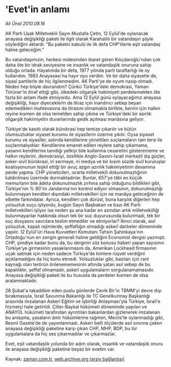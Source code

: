 # 'Evet'in anlamı

*Ali Ünal 2010.08.16*

<td class="news-spot">
<p>AK Parti Uşak Milletvekili Sayın Mustafa Çetin, 12 Eylül'de oylanacak anayasa değişikliği paketi ile ilgili olarak Karahallılı bir vatandaşın şöyle söylediğini aktardı: "Bu paketin kabulü ile ilk defa CHP'lilerle eşit vatandaş haline geleceğim."</p>
<p><p>Bu vatandaşımızın, herkesi midesinden ibaret gören Kılıçdaroğlu'ndan çok daha öte bir idrak seviyesine ve insanlık ve vatandaşlık onuruna sahip olduğu ortada. Hayatımda bir defa, 1977 yılında parti taraftarlığı ile oy kullandım. 1983 Anayasası'na hayır oyu verdim. Ve bir daha siyasetle de, siyasî partilerle de hiç ilgilenmedim. AK Parti'ye de oyum nasip olmadı. Neden hep böyle davrandım? Çünkü Türkiye'deki demokrasi, Yaman Törüner'in itiraf ettiği gibi, ülkedeki oligarşik hakimiyeti perdelemekten öte fazla bir anlam ifade etmiyordu. Ama 12 Eylül günü oylayacağımız anayasa değişikliği, hayır diyeceklerin de itiraz için inandırıcı sebep beyan edemedikleri muhtevasına da itirazım olmamakla birlikte, benim için halkın reyine kısmen de olsa temelden sahip çıkma ve Türkiye'deki bir asırlık oligarşik hakimiyetin duvarlarında gedik açılması manâsına geliyor.
<p>Türkiye'de kasıtlı olarak bürokrasi hep temize çıkarılır ve bütün olumsuzluklar siyaset kurumu ile siyasîlerin üzerine yıkılır. Oysa siyaset kurumu ve siyasîler, aslında kendilerine yöneltilen suçlamaların tam tersi ile suçlanmalıydılar: Kendilerine emanet edilen reylere sahip çıkamama, yasanın kendilerine tanıdığı yetkiyi bile kullanma cesaretini gösterememe ve halkın reylerini, demokrasiyi, özellikle Anglo-Saxon-İsrail merkezli dış güçler, asker-sivil bürokrasi, iri sermaye, iri medya ve bir kısım sözde sivil kuruluşlar koalisyonunun teşkil ettiği bir avuç azgın azınlık hakimiyetinin devamına perde yapma. CHP yöneticileri, ısrarla milletvekili dokunulmazlığının kaldırılması üzerinde durmaktadırlar. Bunlar, 657'ye tâbi en küçük memurların bile âdeta dokunulmazlık zırhına sahip olduğunu bildikleri gibi, Türkiye'nin % 80'ini Jandarma'nın kontrol ediyor olmasının, dokunulmazlığı bulunmayan kendileri dışındaki milletvekilleri için ne manâya geleceğinin de elbette farkındalar. Ayrıca, kendileri çok dürüst, buna karşılık diğerleri hep yolsuzluk suçu işliyordu, bugün Sayın Başbakan ve bazı AK Parti milletvekilleri işliyor ise neden şu ana kadar en azından artık milletvekilliği bulunmayanlar hakkında olsun tek bir suç duyurusunda bulunmadı, tek bir suç dosyasını savcılara teslim etmediler ve etmiyorlar? İkinci olarak, asıl yolsuzluk, kapalı rejimlerde, şeffaflığın olmadığı askerî darbeler döneminde yapılır. 12 Eylül'ün Hava Kuvvetleri Komutanı Tahsin Şahinkaya'nın Ortadoğu'nun en zengin generali haline geldiğini Economist dergisi yazmıştı. CHP, şimdiye kadar bunu da, bu derginin söz konusu haberi yapan sayısının Türkiye'ye girmesinin yasaklanmasını da, Amerikan Lockheed firmasının uçak satmak için neden sadece Türkiye'de kimlere rüşvet verdiğini açıklamadığını da hiç konu etmedi. Yolsuzluklar gibi, bazıları için rant kaynağı olan terörün önlenememesinin altında yatan asıl sebep de bu kapalılıktır, şeffaf olmamadır, askerî uygulamaların sorgulanamamasıdır. Anayasa değişikliği paketi ile bu hususta da perdeler kısmen de olsa aralanmaktadır.
<p>28 Şubat'a takaddüm eden puslu günlerde Çevik Bir'in TBMM'yi devre dışı bırakmasıyla, İsrail Savunma Bakanlığı ile TC Genelkurmay Başkanlığı arasında imzalanan Askerî Eğitim ve İşbirliği Anlaşması'yla Türkiye, İsrail'e hizmetçi hale getirildi. Çiller-Baykal hükümeti döneminde yapılan ve ANAYOL hükümeti tarafından ayrıntıları bakanlardan gizlenerek imzalanan bu anlaşma, yasaların âmir hükümlerine rağmen, Meclis'te oylanmadığı gibi, Resmî Gazete'de de yayımlanmadı. Askeri belli ölçülerde asıl sınırına çeken anayasa değişikliği paketine karşı çıkan CHP, MHP, BDP, bu tür uygulamalara da hiç ses çıkarmadılar ve çıkarmazlar.
<p>Evet, eşit vatandaşlık yolunda bir adım olarak, insanlık ve vatandaşlık onuru ile anayasa değişikliği paketine beyaz bir evetim var.</p>
<a href="http://web.archive.org/web/20101130153213/mailto:ali.unal@zaman.com.tr">
</a></p></p></p></p></td>

Kaynak: [zaman.com.tr](http://zaman.com.tr/yazar.do?yazino=1016231), [web.archive.org (arşiv bağlantısı)](http://web.archive.org/web/20101130153213/http://zaman.com.tr/yazar.do?yazino=1016231)
